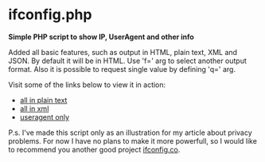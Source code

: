 ifconfig.php
============

**Simple PHP script to show IP, UserAgent and other info**


Added all basic features, such as output in HTML, plain text, XML and JSON.
By default it will be in HTML. Use 'f=' arg to select another output format.
Also it is possible to request single value by defining 'q=' arg.

Visit some of the links below to view it in action:
* [all in plain text](http://briskin.org/ifconfig.php?f=text)
* [all in xml](http://briskin.org/ifconfig.php?f=xml)
* [useragent only](http://briskin.org/ifconfig.php?q=ua)

P.s.
I've made this script only as an illustration for my article about privacy problems.
For now I have no plans to make it more powerfull, so I would like to recommend
you another good project [ifconfig.co](http://ifconfig.co).

